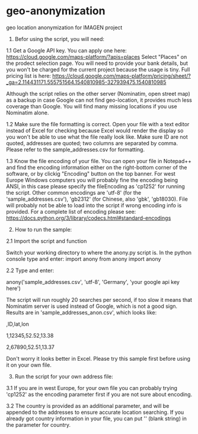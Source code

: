 # geo-anonymization
geo location anonymization for IMAGEN project

1. Befor using the script, you will need:

  1.1 Get a Google API key. 
    You can apply one here: https://cloud.google.com/maps-platform/?apis=places
    Select "Places" on the prodect selection page. You will need to provide your bank details, but you won't be charged for the current project because the usage is tiny. Full pricing list is here: https://cloud.google.com/maps-platform/pricing/sheet/?_ga=2.114431171.555751564.1540810985-327939475.1540810985
    
Although the script relies on the other server (Nominatim, open street map) as a backup in case Google can not find geo-location, it provides much less coverage than Google. You will find many missing locations if you use Nominatim alone. 
  
  1.2 Make sure the file formatting is correct. 
    Open your file with a text editor instead of Excel for checking because Excel would render the display so you won't be able to use what the file really look like.
    Make sure ID are not quoted, addresses are quoted; two columns are separated by comma. Please refer to the sample_addresses.csv for formatting.
    
  1.3 Know the file encoding of your file. 
    You can open your file in Notepad++ and find the encoding information either on the right-bottom corner of the software, or by clickig "Encoding" button on the top banner.
    For west Europe Windows computers you will probably fine the encoding being ANSI, in this case please specify the fileEncoding as 'cp1252' for running the script.
    Other common encodings are 'utf-8' (for the 'sample_addresses.csv'), 'gb2312' (for Chinese, also 'gbk', 'gb18030). File will probably not be able to load into the script if wrong encoding info is provided.
    For a complete list of encoding please see:
    https://docs.python.org/3/library/codecs.html#standard-encodings
    


2. How to run the sample:

  2.1 Import the script and function
  
  Switch your working directory to where the anony.py script is. In the python console type and enter:
import anony
from anony import anony

  2.2 Type and enter:
  
  anony('sample_addresses.csv', 'utf-8', 'Germany', 'your google api key here')
  
  The script will run roughly 20 searches per second, if too slow it means that Nominatim server is used instead of Google, which is not a good sign. Results are in 'sample_addresses_anon.csv', which looks like:
  
  
  ,ID,lat,lon
  
1,12345,52.52,13.38

2,67890,52.51,13.37


  Don't worry it looks better in Excel. Please try this sample first before using it on your own file. 
  
3. Run the script for your own address file:

  3.1 If you are in west Europe, for your own file you can probably trying 'cp1252' as the encoding parameter first if you are not sure about encoding.
  
  3.2 The country is provided as an additional parameter, and will be appended to the addresses to ensure accurate location searching. If you already got country information in your file, you can put '' (blank string) in the parameter for country.

  
  
  
  
